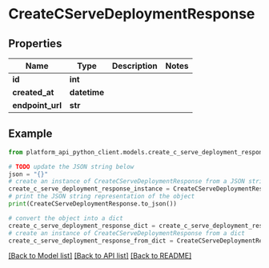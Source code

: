 # CreateCServeDeploymentResponse


## Properties

Name | Type | Description | Notes
------------ | ------------- | ------------- | -------------
**id** | **int** |  | 
**created_at** | **datetime** |  | 
**endpoint_url** | **str** |  | 

## Example

```python
from platform_api_python_client.models.create_c_serve_deployment_response import CreateCServeDeploymentResponse

# TODO update the JSON string below
json = "{}"
# create an instance of CreateCServeDeploymentResponse from a JSON string
create_c_serve_deployment_response_instance = CreateCServeDeploymentResponse.from_json(json)
# print the JSON string representation of the object
print(CreateCServeDeploymentResponse.to_json())

# convert the object into a dict
create_c_serve_deployment_response_dict = create_c_serve_deployment_response_instance.to_dict()
# create an instance of CreateCServeDeploymentResponse from a dict
create_c_serve_deployment_response_from_dict = CreateCServeDeploymentResponse.from_dict(create_c_serve_deployment_response_dict)
```
[[Back to Model list]](../README.md#documentation-for-models) [[Back to API list]](../README.md#documentation-for-api-endpoints) [[Back to README]](../README.md)


